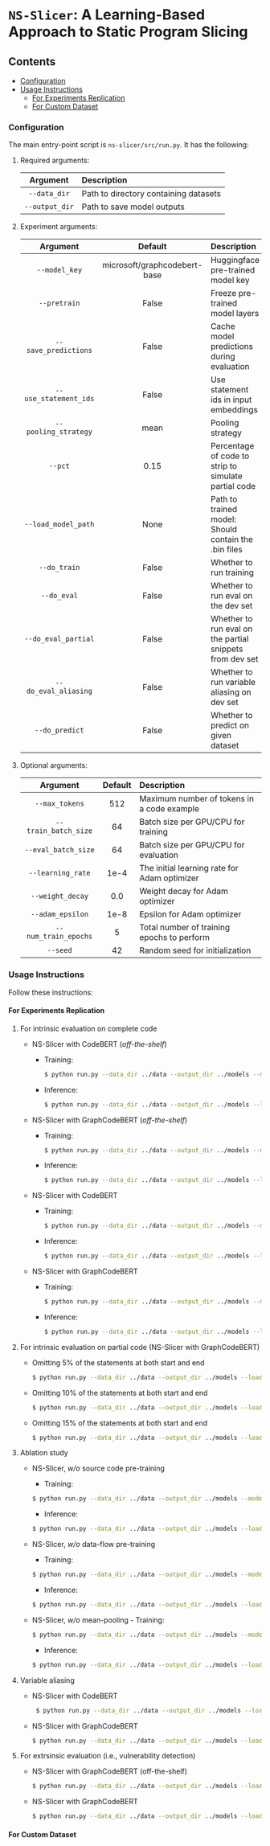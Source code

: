 # ``NS-Slicer``: A Learning-Based Approach to Static Program Slicing

## Contents

* [Configuration](#configuration)
* [Usage Instructions](#usage-instructions)
  - [For Experiments Replication](#for-experiments-replication)
  - [For Custom Dataset](#for-custom-dataset)

### Configuration

The main entry-point script is ``ns-slicer/src/run.py``. It has the following:

1. Required arguments:

    | Argument         | Description |
    | :--------------: | :---- |
    | ``--data_dir``   | Path to directory containing datasets |
    | ``--output_dir`` | Path to save model outputs |


2. Experiment arguments:

    | Argument                | Default                      | Description |
    | :---------------------: | :--------------------------: | :---- |
    | ``--model_key``         | microsoft/graphcodebert-base | Huggingface pre-trained model key  |
    | ``--pretrain``          |   False                      | Freeze pre-trained model layers |
    | ``--save_predictions``  |   False                      | Cache model predictions during evaluation |
    | ``--use_statement_ids`` |   False                      | Use statement ids in input embeddings |
    | ``--pooling_strategy``  |   mean                       | Pooling strategy |
    | ``--pct``               |  0.15                        | Percentage of code to strip to simulate partial code |
    | ``--load_model_path``   |  None                        | Path to trained model: Should contain the .bin files |
    | ``--do_train``          |  False                       | Whether to run training |
    | ``--do_eval``           |  False                       | Whether to run eval on the dev set |
    | ``--do_eval_partial``   |  False                       | Whether to run eval on the partial snippets from dev set |
    | ``--do_eval_aliasing``  |  False                       | Whether to run variable aliasing on dev set |
    | ``--do_predict``        |  False                       | Whether to predict on given dataset |

3. Optional arguments:

    | Argument               | Default  | Description |
    | :--------------------: | :------: | :---- |
    | ``--max_tokens``       |   512    | Maximum number of tokens in a code example |
    | ``--train_batch_size`` |   64     | Batch size per GPU/CPU for training |
    | ``--eval_batch_size``  |   64     | Batch size per GPU/CPU for evaluation |
    | ``--learning_rate``    |  1e-4    | The initial learning rate for Adam optimizer |
    | ``--weight_decay``     |  0.0     | Weight decay for Adam optimizer |
    | ``--adam_epsilon``     |  1e-8    | Epsilon for Adam optimizer |
    | ``--num_train_epochs`` |  5       | Total number of training epochs to perform |
    | ``--seed``             |  42      | Random seed for initialization |

### Usage Instructions

Follow these instructions:

#### For Experiments Replication

1. For intrinsic evaluation on complete code
   * NS-Slicer with CodeBERT (*off-the-shelf*)
     - Training:
       ```bash
       $ python run.py --data_dir ../data --output_dir ../models --model_key microsoft/codebert-base --pretrain --do_train
       ```
     - Inference:
       ```bash
       $ python run.py --data_dir ../data --output_dir ../models --load_model_path ../models/codebert-pt/Epoch_4/model.ckpt --model_key microsoft/codebert-base --pretrain --do_eval
       ```
       
   * NS-Slicer with GraphCodeBERT (*off-the-shelf*)
     - Training:
       ```bash
       $ python run.py --data_dir ../data --output_dir ../models --model_key microsoft/graphcodebert-base --pretrain --do_train
       ```
     - Inference:
       ```bash
       $ python run.py --data_dir ../data --output_dir ../models --load_model_path ../models/graphcodebert-pt/Epoch_4/model.ckpt --model_key microsoft/graphcodebert-base --pretrain --do_eval
       ```
       
   * NS-Slicer with CodeBERT
     - Training:
       ```bash
       $ python run.py --data_dir ../data --output_dir ../models --model_key microsoft/codebert-base --do_train
       ```
     - Inference:
       ```bash
       $ python run.py --data_dir ../data --output_dir ../models --load_model_path ../models/codebert-ft/Epoch_4/model.ckpt --model_key microsoft/codebert-base --do_eval
       ```
       
   * NS-Slicer with GraphCodeBERT
     - Training:
       ```bash
       $ python run.py --data_dir ../data --output_dir ../models --model_key microsoft/graphcodebert-base --do_train
       ```
     - Inference:
       ```bash
       $ python run.py --data_dir ../data --output_dir ../models --load_model_path ../models/graphcodebert-ft/Epoch_4/model.ckpt --model_key microsoft/graphcodebert-base --do_eval
       ```
   
3. For intrinsic evaluation on partial code (NS-Slicer with GraphCodeBERT)
   * Omitting 5% of the statements at both start and end
       ```bash
       $ python run.py --data_dir ../data --output_dir ../models --load_model_path ../models/graphcodebert-ft/Epoch_4/model.ckpt --model_key microsoft/graphcodebert-base --do_eval_partial --pct 0.05
       ```
   * Omitting 10% of the statements at both start and end
       ```bash
       $ python run.py --data_dir ../data --output_dir ../models --load_model_path ../models/graphcodebert-ft/Epoch_4/model.ckpt --model_key microsoft/graphcodebert-base --do_eval_partial --pct 0.10
       ```
   * Omitting 15% of the statements at both start and end
       ```bash
       $ python run.py --data_dir ../data --output_dir ../models --load_model_path ../models/graphcodebert-ft/Epoch_4/model.ckpt --model_key microsoft/graphcodebert-base --do_eval_partial --pct 0.15
       ```
  
4. Ablation study
   * NS-Slicer, *w/o* source code pre-training
      - Training:
       ```bash
       $ python run.py --data_dir ../data --output_dir ../models --model_key roberta-base --do_train
       ```
      - Inference:
       ```bash
       $ python run.py --data_dir ../data --output_dir ../models --load_model_path ../models/roberta-base/Epoch_4/model.ckpt --model_key roberta-base --do_eval
       ```
         
   * NS-Slicer, *w/o* data-flow pre-training
      - Training:
       ```bash
       $ python run.py --data_dir ../data --output_dir ../models --model_key microsoft/codebert-base-mlm --do_train
       ```
      - Inference:
       ```bash
       $ python run.py --data_dir ../data --output_dir ../models --load_model_path ../models/codebert-base-mlm/Epoch_4/model.ckpt --model_key microsoft/codebert-base-mlm --do_eval
       ```

   * NS-Slicer, *w/o* mean-pooling
         - Training:
       ```bash
       $ python run.py --data_dir ../data --output_dir ../models --model_key microsoft/graphcodebert-base --do_train
       ```
      - Inference:
       ```bash
       $ python run.py --data_dir ../data --output_dir ../models --load_model_path ../models/graphcodebert-max/Epoch_4/model.ckpt --model_key microsoft/graphcodebert-base --do_eval
       ```

5. Variable aliasing
   * NS-Slicer with CodeBERT
      ```bash
       $ python run.py --data_dir ../data --output_dir ../models --load_model_path ../models/codebert-ft/Epoch_4/model.ckpt --model_key microsoft/codebert-base --do_eval_aliasing
      ```
   * NS-Slicer with GraphCodeBERT
       ```bash
       $ python run.py --data_dir ../data --output_dir ../models --load_model_path ../models/graphcodebert-ft/Epoch_4/model.ckpt --model_key microsoft/graphcodebert-base --do_eval_aliasing
       ```

6. For extrsinsic evaluation (i.e., vulnerability detection)
   * NS-Slicer with GraphCodeBERT (off-the-shelf)
       ```bash
       $ python run.py --data_dir ../data --output_dir ../models --load_model_path ../models/graphcodebert-pt/Epoch_4/model.ckpt --model_key microsoft/graphcodebert-base --do_predict
       ```
   * NS-Slicer with GraphCodeBERT
       ```bash
       $ python run.py --data_dir ../data --output_dir ../models --load_model_path ../models/graphcodebert-ft/Epoch_4/model.ckpt --model_key microsoft/graphcodebert-base --do_predict
       ```

#### For Custom Dataset

